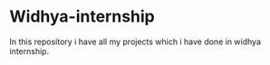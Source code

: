 # Widhya-internship
In this repository i have all my projects which i have done in widhya internship.
